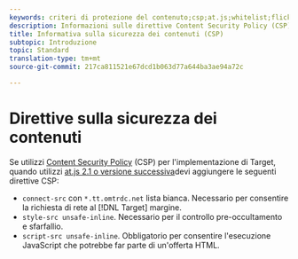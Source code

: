 ```yaml
---
keywords: criteri di protezione del contenuto;csp;at.js;whitelist;flicker;pre-hide;pre-hide;prehide
description: Informazioni sulle direttive Content Security Policy (CSP) da aggiungere quando si utilizza Adobe Target at.js 2.1 o versione successiva.
title: Informativa sulla sicurezza dei contenuti (CSP)
subtopic: Introduzione
topic: Standard
translation-type: tm+mt
source-git-commit: 217ca811521e67dcd1b063d77a644ba3ae94a72c

---
```



# Direttive sulla sicurezza dei contenuti

Se utilizzi [Content Security Policy](https://en.wikipedia.org/wiki/Content_Security_Policy) (CSP) per l'implementazione di Target, quando utilizzi [at.js 2.1 o versione successiva](/help/c-implementing-target/c-implementing-target-for-client-side-web/target-atjs-versions.md)devi aggiungere le seguenti direttive CSP:

* `connect-src` con `*.tt.omtrdc.net` lista bianca. Necessario per consentire la richiesta di rete al [!DNL Target] margine.
* `style-src unsafe-inline`. Necessario per il controllo pre-occultamento e sfarfallio.
* `script-src unsafe-inline`.  Obbligatorio per consentire l'esecuzione JavaScript che potrebbe far parte di un'offerta HTML.
